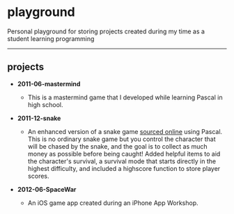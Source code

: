 # playground
Personal playground for storing projects created during my time as a student learning programming

---
## projects
- **2011-06-mastermind**
  - This is a mastermind game that I developed while learning Pascal in high school.

- **2011-12-snake**
  - An enhanced version of a snake game [sourced online](https://pascal.sources.ru/gamestxt/turbogam.htm) using Pascal. This is no ordinary snake game but you control the character that will be chased by the snake, and the goal is to collect as much money as possible before being caught! Added helpful items to aid the character's survival, a survival mode that starts directly in the highest difficulty, and included a highscore function to store player scores.

- **2012-06-SpaceWar**
  - An iOS game app created during an iPhone App Workshop.
